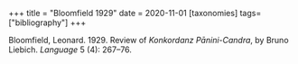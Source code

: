 +++
title = "Bloomfield 1929"
date = 2020-11-01
[taxonomies]
tags=["bibliography"]
+++

Bloomfield, Leonard. 1929. Review of *Konkordanz Pānini-Candra*, by Bruno Liebich. *Language* 5 (4): 267–76.

<!-- more -->
